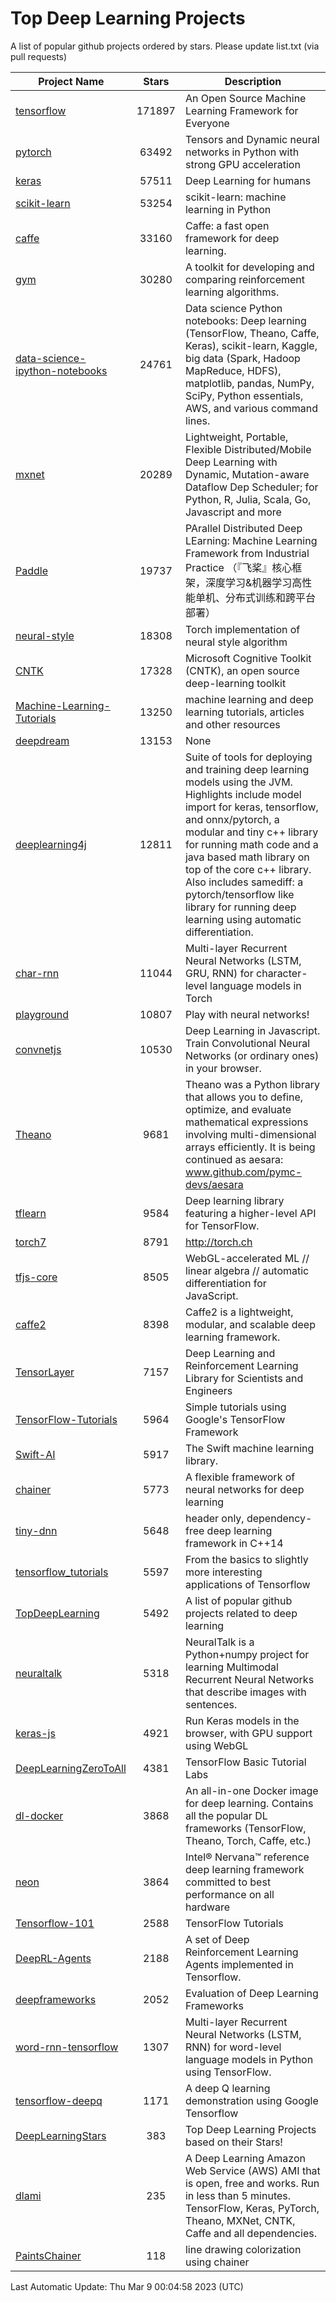 # Top Deep Learning Projects
A list of popular github projects ordered by stars.
Please update list.txt (via pull requests)

|Project Name| Stars | Description |
| ---------- |:-----:| ----------- |
| [tensorflow](https://github.com/tensorflow/tensorflow) | 171897 | An Open Source Machine Learning Framework for Everyone |
| [pytorch](https://github.com/pytorch/pytorch) | 63492 | Tensors and Dynamic neural networks in Python with strong GPU acceleration |
| [keras](https://github.com/keras-team/keras) | 57511 | Deep Learning for humans |
| [scikit-learn](https://github.com/scikit-learn/scikit-learn) | 53254 | scikit-learn: machine learning in Python |
| [caffe](https://github.com/BVLC/caffe) | 33160 | Caffe: a fast open framework for deep learning. |
| [gym](https://github.com/openai/gym) | 30280 | A toolkit for developing and comparing reinforcement learning algorithms. |
| [data-science-ipython-notebooks](https://github.com/donnemartin/data-science-ipython-notebooks) | 24761 | Data science Python notebooks: Deep learning (TensorFlow, Theano, Caffe, Keras), scikit-learn, Kaggle, big data (Spark, Hadoop MapReduce, HDFS), matplotlib, pandas, NumPy, SciPy, Python essentials, AWS, and various command lines. |
| [mxnet](https://github.com/apache/mxnet) | 20289 | Lightweight, Portable, Flexible Distributed/Mobile Deep Learning with Dynamic, Mutation-aware Dataflow Dep Scheduler; for Python, R, Julia, Scala, Go, Javascript and more |
| [Paddle](https://github.com/PaddlePaddle/Paddle) | 19737 | PArallel Distributed Deep LEarning: Machine Learning Framework from Industrial Practice （『飞桨』核心框架，深度学习&机器学习高性能单机、分布式训练和跨平台部署） |
| [neural-style](https://github.com/jcjohnson/neural-style) | 18308 | Torch implementation of neural style algorithm |
| [CNTK](https://github.com/microsoft/CNTK) | 17328 | Microsoft Cognitive Toolkit (CNTK), an open source deep-learning toolkit |
| [Machine-Learning-Tutorials](https://github.com/ujjwalkarn/Machine-Learning-Tutorials) | 13250 | machine learning and deep learning tutorials, articles and other resources  |
| [deepdream](https://github.com/google/deepdream) | 13153 | None |
| [deeplearning4j](https://github.com/deeplearning4j/deeplearning4j) | 12811 | Suite of tools for deploying and training deep learning models using the JVM. Highlights include model import for keras, tensorflow, and onnx/pytorch, a modular and tiny c++ library for running math code and a java based math library on top of the core c++ library. Also includes samediff: a pytorch/tensorflow like library for running deep learning using automatic differentiation. |
| [char-rnn](https://github.com/karpathy/char-rnn) | 11044 | Multi-layer Recurrent Neural Networks (LSTM, GRU, RNN) for character-level language models in Torch |
| [playground](https://github.com/tensorflow/playground) | 10807 | Play with neural networks! |
| [convnetjs](https://github.com/karpathy/convnetjs) | 10530 | Deep Learning in Javascript. Train Convolutional Neural Networks (or ordinary ones) in your browser. |
| [Theano](https://github.com/Theano/Theano) | 9681 | Theano was a Python library that allows you to define, optimize, and evaluate mathematical expressions involving multi-dimensional arrays efficiently. It is being continued as aesara: www.github.com/pymc-devs/aesara |
| [tflearn](https://github.com/tflearn/tflearn) | 9584 | Deep learning library featuring a higher-level API for TensorFlow. |
| [torch7](https://github.com/torch/torch7) | 8791 | http://torch.ch |
| [tfjs-core](https://github.com/tensorflow/tfjs-core) | 8505 | WebGL-accelerated ML // linear algebra // automatic differentiation for JavaScript. |
| [caffe2](https://github.com/facebookarchive/caffe2) | 8398 | Caffe2 is a lightweight, modular, and scalable deep learning framework. |
| [TensorLayer](https://github.com/tensorlayer/TensorLayer) | 7157 | Deep Learning and Reinforcement Learning Library for Scientists and Engineers  |
| [TensorFlow-Tutorials](https://github.com/nlintz/TensorFlow-Tutorials) | 5964 | Simple tutorials using Google's TensorFlow Framework |
| [Swift-AI](https://github.com/Swift-AI/Swift-AI) | 5917 | The Swift machine learning library. |
| [chainer](https://github.com/chainer/chainer) | 5773 | A flexible framework of neural networks for deep learning |
| [tiny-dnn](https://github.com/tiny-dnn/tiny-dnn) | 5648 | header only, dependency-free deep learning framework in C++14 |
| [tensorflow_tutorials](https://github.com/pkmital/tensorflow_tutorials) | 5597 | From the basics to slightly more interesting applications of Tensorflow |
| [TopDeepLearning](https://github.com/aymericdamien/TopDeepLearning) | 5492 | A list of popular github projects related to deep learning |
| [neuraltalk](https://github.com/karpathy/neuraltalk) | 5318 | NeuralTalk is a Python+numpy project for learning Multimodal Recurrent Neural Networks that describe images with sentences. |
| [keras-js](https://github.com/transcranial/keras-js) | 4921 | Run Keras models in the browser, with GPU support using WebGL |
| [DeepLearningZeroToAll](https://github.com/hunkim/DeepLearningZeroToAll) | 4381 | TensorFlow Basic Tutorial Labs |
| [dl-docker](https://github.com/floydhub/dl-docker) | 3868 | An all-in-one Docker image for deep learning. Contains all the popular DL frameworks (TensorFlow, Theano, Torch, Caffe, etc.) |
| [neon](https://github.com/NervanaSystems/neon) | 3864 | Intel® Nervana™ reference deep learning framework committed to best performance on all hardware |
| [Tensorflow-101](https://github.com/sjchoi86/Tensorflow-101) | 2588 | TensorFlow Tutorials |
| [DeepRL-Agents](https://github.com/awjuliani/DeepRL-Agents) | 2188 | A set of Deep Reinforcement Learning Agents implemented in Tensorflow. |
| [deepframeworks](https://github.com/zer0n/deepframeworks) | 2052 | Evaluation of Deep Learning Frameworks |
| [word-rnn-tensorflow](https://github.com/hunkim/word-rnn-tensorflow) | 1307 | Multi-layer Recurrent Neural Networks (LSTM, RNN) for word-level language models in Python using TensorFlow. |
| [tensorflow-deepq](https://github.com/siemanko/tensorflow-deepq) | 1171 | A deep Q learning demonstration using Google Tensorflow |
| [DeepLearningStars](https://github.com/hunkim/DeepLearningStars) | 383 | Top Deep Learning Projects based on their Stars! |
| [dlami](https://github.com/ritchieng/dlami) | 235 | A Deep Learning Amazon Web Service (AWS) AMI that is open, free and works. Run in less than 5 minutes. TensorFlow, Keras, PyTorch, Theano, MXNet, CNTK, Caffe and all dependencies. |
| [PaintsChainer](https://github.com/taizan/PaintsChainer) | 118 | line drawing colorization using chainer |

Last Automatic Update: Thu Mar  9 00:04:58 2023 (UTC)
